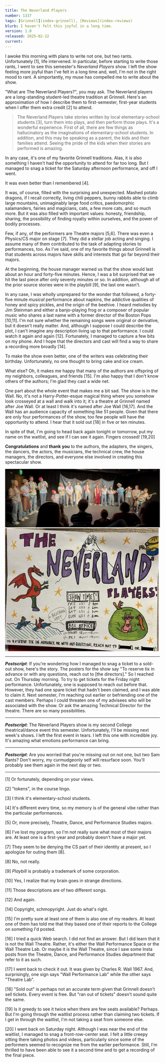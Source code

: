 ```yaml
---
title: The Neverland Players
number: 1337
tags: [Grinnell](index-grinnell), [Reviews](index-reviews)
blurb: I haven't felt this joyful in a long time.
version: 1.0
released: 2025-02-22
current: 
---
```

I awoke this morning with plans to write not one, but two rants. Unfortunately [1], life intervened. In particular, before starting to write those rants, I went to see this semester's _Neverland Players_ show. I left the show feeling more joyful than I've felt in a long time and, well, I'm not in the right mood to rant. A simportantly, my muse has compelled me to write about the show.

"What are The Neverland Players?", you may ask. The Neverland players are a long-standing student-led theatre tradition at Grinnell. Here's an approximation of how I describe them to first-semester, first-year students when I offer them extra credit [2] to attend.

> The Neverland Players take stories written by local elementary-school students [3], turn them into plays, and then perform those plays. It's a wonderful experience. First of all, there are few things as hallucinatory as the imaginations of elementary-school students. In addition, and this may be speaking as a parent, the kids and their families attend. Seeing the pride of the kids when their stories are performed is amazing.

In any case, it's one of my favorite Grinnell traditions. Alas, it is also something I haven't had the opportunity to attend for far too long. But I managed to snag a ticket for the Saturday afternoon performance, and off I went.

It was even better than I remembered [4].

It was, of course, filled with the surprising and unexpected. Mashed potato dragons, if I recall correctly, living chili peppers, bunny rabbits able to climb large mountains, unimaginably large food critics, paedomorphic salamanders, fairies and magicians, cats, a few more cats, and so much more. But it was also filled with important values: honesty, friendship, sharing, the possibility of finding royalty within ourselves, and the power of bodily processes.

Few, if any, of the performers are Theatre majors [5,6]. There was even a Physics/CS major on stage [7]. They did a stellar job acting and singing. I assume many of them contributed to the task of adapting stories to performances, too. As I've said, one of my favorite things about Grinnell is that students across majors have skills and interests that go far beyond their majors.

At the beginning, the house manager warned us that the show would last about an hour and forty-five minutes. Hence, I was a bit surprised that we hit the last piece after only seventy minutes or so. In addition, although all of the prior source stories were in the playbill [9], the last one wasn't.

In any case, I was wholly unprepared for the wonder that followed, a forty-five minute _musical_ performance about napkins, the addictive qualities of honey and spicy pickles, and the origin of the beehive. I heard melodies by Jim Steinman and either a banjo-playing frog or a composer of popular music who shares a last name with a former director of the Boston Pops [10,11]. I'm not sure whether the remaining songs were original or derivative, but it doesn't really matter. And, although I suppose I could describe the plot, I can't imagine any description living up to that performance. I could watch it again and again [12]. Fortunately, I managed to capture a few bits on my phone. And I hope that the directors and cast will find a way to share a recording more broadly [14]. 

To make the show even better, one of the writers was celebrating their birthday. Unfortunately, no one thought to bring cake and ice cream.

What else? Oh, it makes me happy that many of the authors are offspring of my neighbors, colleagues, and friends [15]. I'm also happy that I don't know others of the authors; I'm glad they cast a wide net.

One part about the whole event that makes me a bit sad. The show is in the Wall. No, it's not a Harry-Potter-esque magical thing where you somehow look crosseyed at a wall and walk into it; it's a theatre at Grinnell named after Joe Wall. Or at least I think it's named after Joe Wall [16,17]. And the Wall has an audience capacity of something like 51 people. Given that there are only four performances of the show, too few people will have the opportunity to attend. I hear that it sold out [18] in five or ten minutes.

In spite of that, I'm going to head back again tonight or tomorrow, put my name on the waitlist, and see if I can see it again. Fingers crossed! [19,20]

**Congratulations** and **thank you** to the authors, the adapters, the singers, the dancers, the actors, the musicians, the technical crew, the house managers, the directors, and everyone else involved in creating this spectacular show.

<img src="images/neverland-2025sp-cast.png" alt="the cast of the show"/>

<img src="images/neverland-2025sp-poster.png" alt="a poster for the show"/>

---

**_Postscript_**: If you're wondering how I managed to snag a ticket to a sold-out show, here's the story. The posters for the show say "To reserve tix in advance or with any questions, reach out to [the directors]." So I reached out. On Thursday morning. To try to get tickets for the Friday night performance. Unfortunately, one is supposed to reach out before that. However, they had one spare ticket that hadn't been claimed, and I was able to claim it. Next semester, I'm reaching out earlier or befriending one of the cast members. Perhaps I could threaten one of my advisees who will be associated with the show. Or ask the amazing Technical Director for the theatre. There are so many possibilities.

---

**_Postscript_**: The Neverland Players show is my second College theatrical/dance event this semester. Unfortunately, I'll be missing next week's shows. I left the first event in tears. I left this one with incredible joy. It's amazing what emotions performance can bring.

---

**_Postscript_**: Are you worried that you're missing out on not one, but two Sam Rants? Don't worry, my curmudgeonly self will resurface soon. You'll probably see them again in the next day or two.

---

[1] Or fortunately, depending on your views.

[2] "tokens", in the course lingo.

[3] I think it's elementary-school students.

[4] It's different every time, so my memory is of the general vibe rather than the particular performances.

[5] Or, more precisely, Theatre, Dance, and Performance Studies majors.

[6] I've lost my program, so I'm not really sure what most of their majors are. At least one is a first-year and probably doesn't have a major yet.

[7] They seem to be denying the CS part of their identity at present, so I apologize for outing them [8].

[8] No, not really.

[9] _Playbill_ is probably a trademark of some corporation. 

[10] Yes, I realize that my brain goes in strange directions.

[11] Those descriptions are of two different songs.

[12] And again.

[14] Copyright, schmopyright. Just do what's right.

[15] I'm pretty sure at least one of them is also one of my readers. At least one of them has told me that they based one of their reports to the College on something I'd posted.

[16] I tried a quick Web search. I did not find an answer. But I did learn that it is not the Wall Theatre. Rather, it's either the Wall Performance Space or the Wall Theatre Lab. Or maybe it _is_ the Wall Theatre, since I saw some Insta posts from the Theatre, Dance, and Performance Studies department that refer to it as such.

[17] I went back to check it out. It was given by Charles R. Wall 1967. And, surprisingly, one sign says "Wall Performance Lab" while the other says "Theatre Lab".

[18] "Sold out" is perhaps not an accurate term given that Grinnell doesn't sell tickets. Every event is free. But "ran out of tickets" doesn't sound quite the same.

[19] Is it greedy to see it twice when there are few seats available? Perhaps. But I'm going through the waitlist process rather than claiming two tickets. If I get in through the waitlist, I'm not taking a seat from someone else. 

[20] I went back on Saturday night. Although I was near the end of the waitlist, I managed to snag a front-row-center seat. I felt a little creepy sitting there taking photos and videos, particularly since some of the performers seemed to recognize me from the earlier performance. Still, I'm thrilled to have been able to see it a second time and to get a recording of the final piece.
